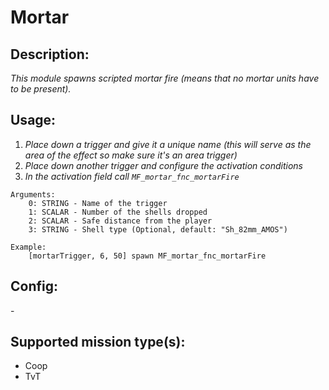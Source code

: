 # Mortar
## Description:
_This module spawns scripted mortar fire (means that no mortar units have to be present)._

## Usage:
1. _Place down a trigger and give it a unique name (this will serve as the area of the effect so make sure it's an area trigger)_
2. _Place down another trigger and configure the activation conditions_
3. _In the activation field call `MF_mortar_fnc_mortarFire`_

```
Arguments:
    0: STRING - Name of the trigger
    1: SCALAR - Number of the shells dropped
    2: SCALAR - Safe distance from the player
    3: STRING - Shell type (Optional, default: "Sh_82mm_AMOS")

Example:
    [mortarTrigger, 6, 50] spawn MF_mortar_fnc_mortarFire
```

## Config:
\-

## Supported mission type(s):
 - Coop
 - TvT
